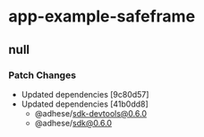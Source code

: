 # app-example-safeframe

## null

### Patch Changes

- Updated dependencies [9c80d57]
- Updated dependencies [41b0dd8]
  - @adhese/sdk-devtools@0.6.0
  - @adhese/sdk@0.6.0
